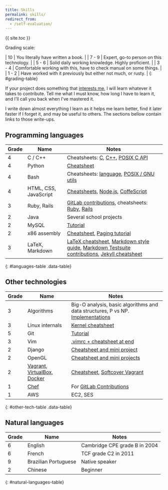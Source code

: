 ```yaml
---
title: Skills
permalink: skills/
redirect_from:
  - /self-evaluation/
---
```


{{ site.toc }}

Grading scale:

| 10    | You literally have written a book.                                  |
| 7 - 9 | Expert, go-to person on this technology.                            |
| 5 - 6 | Solid daily working knowledge. Highly proficient.                   |
| 3 - 4 | Comfortable working with this, have to check manual on some things. |
| 1 - 2 | Have worked with it previously but either not much, or rusty.       |
{: #grading-table}

If your project does something that [interests me](/interests), I will learn whatever it takes to contribute. Tell me what I must know, how long I have to learn it, and I'll call you back when I've mastered it.

I write down almost everything I learn as it helps me learn better, find it later faster if I forget it, and may be useful to others. The sections bellow contain links to those write-ups.

## Programming languages

| Grade | Name                  | Notes                                                                                                                                                                                                                                                     |
|-------|-----------------------|-----------------------------------------------------------------------------------------------------------------------------------------------------------------------------------------------------------------------------------------------------------|
| 4     | C / C++               | Cheatsheets: [C](https://github.com/cirosantilli/cpp-cheat/blob/master/c.c), [C++](https://github.com/cirosantilli/cpp-cheat/blob/master/cpp.cpp), [POSIX C API](https://github.com/cirosantilli/cpp-cheat/blob/master/posix/main.c)                      |
| 4     | Python                | [Cheatsheet](https://github.com/cirosantilli/python-cheat)                                                                                                                                                                                                |
| 4     | Bash                  | Cheatsheets: [language](https://github.com/cirosantilli/bash-cheat), [POSIX / GNU utils](https://github.com/cirosantilli/linux-cheat/blob/master/utils.sh)                                                                                                |
| 4     | HTML, CSS, JavaScript | [Cheatsheets](https://github.com/cirosantilli/web), [Node.js](https://github.com/cirosantilli/nodejs-cheat), [CoffeScript](https://github.com/cirosantilli/nodejs-cheat/tree/master/coffee)                                                               |
| 3     | Ruby, Rails           | [GitLab contributions](/projects), cheatsheets: [Ruby](https://github.com/cirosantilli/ruby-cheat), [Rails](https://github.com/cirosantilli/rails-cheat)                                                                                                  |
| 2     | Java                  | Several school projects                                                                                                                                                                                                                                   |
| 2     | MySQL                 | [Tutorial](/db/mysql)                                                                                                                                                                                                                                     |
| 2     | x86 assembly          | [Cheatsheet](https://github.com/cirosantilli/assembly-cheat/blob/master/nasm/cheat/main.asm), [Paging tutorial](/x86-paging)                                                                                                                              |
| 3     | LaTeX, Markdown       | [LaTeX cheatsheet](https://github.com/cirosantilli/latex-cheat), [Markdown style guide](/markdown-style-guide), [Markdown Testsuite contributions](https://github.com/karlcow/markdown-testsuite/graphs/contributors), [Jekyll cheatsheet](/jekyll-cheat) |
{: #languages-table .data-table}

## Other technologies

| Grade | Name                                                                                                                          | Notes                                                                                                                                            |
|-------|-------------------------------------------------------------------------------------------------------------------------------|--------------------------------------------------------------------------------------------------------------------------------------------------|
| 3     | Algorithms                                                                                                                    | Big-O analysis, basic algorithms and data structures, P vs NP. [Implementations](https://github.com/cirosantilli/algorithms)                     |
| 3     | Linux internals                                                                                                               | [Kernel cheatsheet](https://github.com/cirosantilli/linux-cheat/blob/master/kernel/main.c)                                                       |
| 5     | Git                                                                                                                           | [Tutorial](/git-tutorial)                                                                                                                        |
| 3     | Vim                                                                                                                           | [.vimrc + cheatsheet at end](https://github.com/cirosantilli/dotfiles/blob/master/files/.vimrc)                                                  |
| 2     | Django                                                                                                                        | [Cheatsheet and mini project](https://github.com/cirosantilli/django-cheat)                                                                      |
| 2     | OpenGL                                                                                                                        | [Cheatsheet and mini projects](https://github.com/cirosantilli/cpp-cheat/tree/master/opengl)                                                     |
| 2     | [Vagrant](http://www.vagrantup.com/), [VirtualBox](https://www.virtualbox.org/), [Docker](https://github.com/dotcloud/docker) | [Cheatsheet](https://github.com/cirosantilli/linux-cheat/tree/master/vm), [Softcover Vagrant](https://github.com/cirosantilli/softcover_vagrant) |
| 1     | [Chef](http://www.getchef.com/chef/)                                                                                          | For [GitLab Contributions](/projects)                                                                                                            |
| 1     | AWS                                                                                                                           | EC2, SES                                                                                                                                         |
{: #other-tech-table .data-table}

## Natural languages

| Grade | Name                 | Notes                         |
|-------|----------------------|-------------------------------|
| 6     | English              | Cambridge CPE grade B in 2004 |
| 6     | French               | TCF grade C2 in 2011          |
| 9     | Brazilian Portuguese | Native speaker                |
| 2     | Chinese              | Beginner                      |
{: #natural-languages-table}
